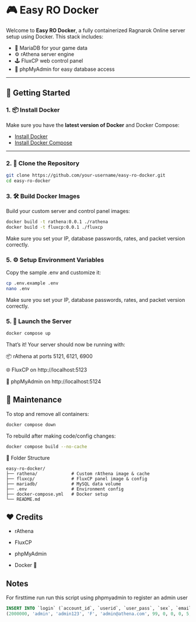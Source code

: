 # 🎮 Easy RO Docker

Welcome to **Easy RO Docker**, a fully containerized Ragnarok Online server setup using Docker. This stack includes:

- 🐋 MariaDB for your game data
- ⚙️ rAthena server engine
- 🕹️ FluxCP web control panel
- 🧪 phpMyAdmin for easy database access

---

## 🚀 Getting Started

### 1. 📦 Install Docker

Make sure you have the **latest version of Docker** and Docker Compose:

- [Install Docker](https://docs.docker.com/get-docker/)
- [Install Docker Compose](https://docs.docker.com/compose/install/)

---

### 2. 🧬 Clone the Repository

```bash
git clone https://github.com/your-username/easy-ro-docker.git
cd easy-ro-docker
```

### 3. 🛠️ Build Docker Images

Build your custom server and control panel images:

```bash
docker build -t rathena:0.0.1 ./rathena
docker build -t fluxcp:0.0.1 ./fluxcp
```

Make sure you set your IP, database passwords, rates, and packet version correctly.

### 5. ⚙️ Setup Environment Variables

Copy the sample .env and customize it:

```bash
cp .env.example .env
nano .env
```

Make sure you set your IP, database passwords, rates, and packet version correctly.

### 5. 📡 Launch the Server


```bash
docker compose up
```

That’s it! Your server should now be running with:

📦 rAthena at ports 5121, 6121, 6900

🌐 FluxCP on http://localhost:5123

🧪 phpMyAdmin on http://localhost:5124

## 🧹 Maintenance
To stop and remove all containers:

```bash
docker compose down
```
To rebuild after making code/config changes:

```bash
docker compose build --no-cache
```

📁 Folder Structure
```text
easy-ro-docker/
├── rathena/             # Custom rAthena image & cache
├── fluxcp/              # FluxCP panel image & config
├── mariadb/             # MySQL data volume
├── .env                 # Environment config
├── docker-compose.yml   # Docker setup
└── README.md
```

## ❤️ Credits

- rAthena

- FluxCP

- phpMyAdmin

- Docker 🐋



## Notes
For firsttime run run this script using phpmyadmin to register an admin user

```sql
INSERT INTO `login` (`account_id`, `userid`, `user_pass`, `sex`, `email`, `group_id`, `state`, `unban_time`, `expiration_time`, `logincount`, `lastlogin`, `last_ip`, `birthdate`, `character_slots`, `pincode`, `pincode_change`, `vip_time`, `old_group`, `web_auth_token`, `web_auth_token_enabled`) VALUES
(2000000, 'admin', 'admin123', 'F', 'admin@athena.com', 99, 0, 0, 0, 5, '2025-05-18 01:17:10', '192.168.0.100', NULL, 0, '1412', 1747530571, 0, 0, 'ce6a6fa2899bbf24', 0);

```
